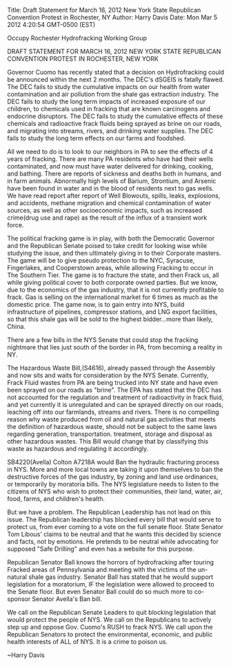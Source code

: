Title: Draft Statement for March 16, 2012 New York State Republican Convention Protest in Rochester, NY
Author: Harry Davis
Date: Mon Mar 5 2012 4:20:54 GMT-0500 (EST)

Occupy Rochester Hydrofracking Working Group

DRAFT STATEMENT FOR MARCH 16, 2012 NEW YORK STATE REPUBLICAN CONVENTION PROTEST IN ROCHESTER, NEW YORK

Governor Cuomo has recently stated that a decision on Hydrofracking could be announced within the next 2 months. The DEC's dSGEIS is fatally flawed. The DEC fails to study the cumulative impacts on our health from water contamination and air pollution from the shale gas extraction industry. The DEC fails to study the long term impacts of increased exposure of our children, to chemicals used in fracking that are known carcinogens and endocrine disruptors. The DEC fails to study the cumulative effects of these chemicals and radioactive frack fluids being sprayed as brine on our roads, and migrating into streams, rivers, and drinking water supplies. The DEC fails to study the long term effects on our farms and foodshed.
    
All we need to do is to look to our neighbors in PA to see the effects of 4 years of fracking. There are many PA residents who have had their wells contaminated, and now must have water delivered for drinking, cooking, and bathing. There are reports of sickness and deaths both in humans, and in farm animals. Abnormally high levels of Barium, Strontium, and Arsenic have been found in water and in the blood of residents next to gas wells. We have read report after report of Well Blowouts, spills, leaks, explosions, and accidents, methane migration and chemical contamination of water sources, as well as other socioeconomic impacts, such as increased crime(drug use and rape) as the result of the influx of a transient work force.
    
The political fracking game is in play, with both the Democratic Governor and the Republican Senate poised to take credit for looking wise while studying the issue, and then ultimately giving in to their Corporate masters. The game will be to give pseudo protection to the NYC, Syracuse, Fingerlakes, and Cooperstown areas, while allowing Fracking to occur in The Southern Tier. The game is to fracture the state, and then Frack us, all while giving political cover to both corporate owned parties. But we know, due to the economics of the gas industry, that it is not currently profitable to frack. Gas is selling on the international market for 6 times as much as the domestic price. The game now, is to gain entry into NYS, build infrastructure of pipelines, compressor stations, and LNG export facilities, so that this shale gas will be sold to the highest bidder...more than likely, China.
    
There are a few bills in the NYS Senate that could stop the fracking nightmare that lies just south of the border in PA, from becoming a reality in NY.
    
The Hazardous Waste Bill,(S4616), already passed through the Assembly and now sits and waits for consideration by the NYS Senate. Currently, Frack Fluid wastes from PA are being trucked into NY state and have even been sprayed on our roads as "brine". The EPA has stated that the DEC has not accounted for the regulation and treatment of radioactivity in frack fluid, and yet currently it is unregulated and can be sprayed directly on our roads, leaching off into our farmlands, streams and rivers. There is no compelling reason why waste produced from oil and natural gas activities that meets the definition of hazardous waste, should not be subject to the same laws regarding generation, transportation. treatment, storage and disposal as other hazardous wastes. This Bill would change that by classifying this waste as hazardous and regulating it accordingly.
    
SB4220(Avella) Colton A7218A would Ban the hydraulic fracturing process in NYS. More and more local towns are taking it upon themselves to ban the destructive forces of the gas industry, by zoning and land use ordinances, or temporarily by moratoria bills. The NYS legislature needs to listen to the citizens of NYS who wish to protect their communities, their land, water, air, food, farms, and children's health.
    
    
But we have a problem. The Republican Leadership has not lead on this issue. The Republican leadership has blocked every bill that would serve to protect us, from ever coming to a vote on the full senate floor. State Senator Tom Libous' claims to be neutral and that he wants this decided by science and facts, not by emotions. He pretends to be neutral while advocating for supposed "Safe Drilling" and even has a website for this purpose.
    
Republican Senator Ball knows the horrors of hydrofracking after touring Fracked areas of Pennsylvania and meeting with the victims of the un-natural shale gas industry. Senator Ball has stated that he would support legislation for a moratorium, IF the legislation were allowed to proceed to the Senate floor. But even Senator Ball could do so much more to co-sponsor Senator Avella's Ban bill.
    
We call on the Republican Senate Leaders to quit blocking legislation that would protect the people of NYS. We call on the Republicans to actively step up and oppose Gov. Cuomo's RUSH to frack NYS. We call upon the Republican Senators to protect the environmental, economic, and public health interests of ALL of NYS. It is a crime to poison us.
    
~Harry Davis
